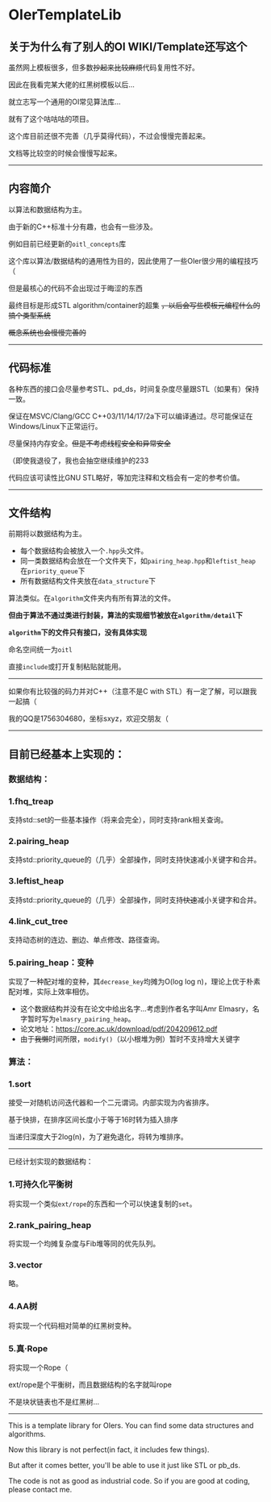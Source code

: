 # OIerTemplateLib

## 关于为什么有了别人的OI WIKI/Template还写这个

虽然网上模板很多，但多数~~抄起来比较麻烦~~代码复用性不好。

因此在我看完某大佬的红黑树模板以后...

就立志写一个通用的OI常见算法库...

就有了这个咕咕咕的项目。

这个库目前还很不完善（几乎莫得代码），不过会慢慢完善起来。

文档等比较空的时候会慢慢写起来。

---

## 内容简介

以算法和数据结构为主。

由于新的C++标准十分有趣，也会有一些涉及。

例如目前已经更新的`oitl_concepts`库

这个库以算法/数据结构的通用性为目的，因此使用了一些OIer很少用的编程技巧（

但是最核心的代码不会出现过于晦涩的东西

最终目标是形成STL algorithm/container的超集 ~~，以后会写些模板元编程什么的搞个类型系统~~

~~概念系统也会慢慢完善的~~

---

## 代码标准

各种东西的接口会尽量参考STL、pd_ds，时间复杂度尽量跟STL（如果有）保持一致。

保证在MSVC/Clang/GCC C++03/11/14/17/2a下可以编译通过。尽可能保证在Windows/Linux下正常运行。

尽量保持内存安全。~~但是不考虑线程安全和异常安全~~

（即使我退役了，我也会抽空继续维护的233

代码应该可读性比GNU STL略好，等加完注释和文档会有一定的参考价值。

---

## 文件结构

前期将以数据结构为主。

* 每个数据结构会被放入一个`.hpp`头文件。
* 同一类数据结构会放在一个文件夹下，如`pairing_heap.hpp`和`leftist_heap`在`priority_queue`下
* 所有数据结构文件夹放在`data_structure`下

算法类似。在`algorithm`文件夹内有所有算法的文件。

**但由于算法不通过类进行封装，算法的实现细节被放在`algorithm/detail`下**

**`algorithm`下的文件只有接口，没有具体实现**

命名空间统一为`oitl`

直接`include`或打开复制粘贴就能用。

---



如果你有比较强的码力并对C++（注意不是C with STL）有一定了解，可以跟我一起搞（

我的QQ是1756304680，坐标sxyz，欢迎交朋友（

---

## 目前已经基本上实现的：

### 数据结构：

### 1.fhq_treap

支持std::set的一些基本操作（将来会完全），同时支持rank相关查询。

### 2.pairing_heap

支持std::priority_queue的（几乎）全部操作，同时支持快速减小关键字和合并。

### 3.leftist_heap

支持std::priority_queue的（几乎）全部操作，同时支持~~快速~~减小关键字和合并。

### 4.link_cut_tree

支持动态树的连边、删边、单点修改、路径查询。

### 5.pairing_heap：变种

实现了一种配对堆的变种，其`decrease_key`均摊为O(log log n)，理论上优于朴素配对堆，实际上效率相仿。

* 这个数据结构并没有在论文中给出名字...考虑到作者名字叫Amr Elmasry，名字暂时写为`elmasry_pairing_heap`。
* 论文地址：https://core.ac.uk/download/pdf/204209612.pdf
* 由于~~我懒~~时间所限，`modify()`（以小根堆为例）暂时不支持增大关键字

### 算法：
### 1.sort
接受一对随机访问迭代器和一个二元谓词。内部实现为内省排序。

基于快排，在排序区间长度小于等于16时转为插入排序

当递归深度大于2log(n)，为了避免退化，将转为堆排序。

---

已经计划实现的数据结构：

### 1.可持久化平衡树

将实现一个类似`ext/rope`的东西和一个可以快速复制的`set`。

### 2.rank_pairing_heap

将实现一个均摊复杂度与Fib堆等同的优先队列。


### 3.vector

略。

### 4.AA树

将实现一个代码相对简单的红黑树变种。

### 5.真·Rope

将实现一个Rope（

ext/rope是个平衡树，而且数据结构的名字就叫rope

不是块状链表也不是红黑树...

---

This is a template library for OIers. You can find some data structures and algorithms.

Now this library is not perfect(in fact, it includes few things).

But after it comes better, you'll be able to use it just like STL or pb_ds.

The code is not as good as industrial code. So if you are good at coding, please contact me.
